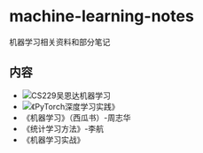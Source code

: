 # machine-learning-notes
机器学习相关资料和部分笔记

## 内容
+ ![CS229吴恩达机器学习](https://www.bilibili.com/video/BV19e411W7ga)
+ ![《PyTorch深度学习实践》](https://www.bilibili.com/video/BV1Y7411d7Ys)
+ 《机器学习》（西瓜书）-周志华
+ 《统计学习方法》-李航
+ 《机器学习实战》


